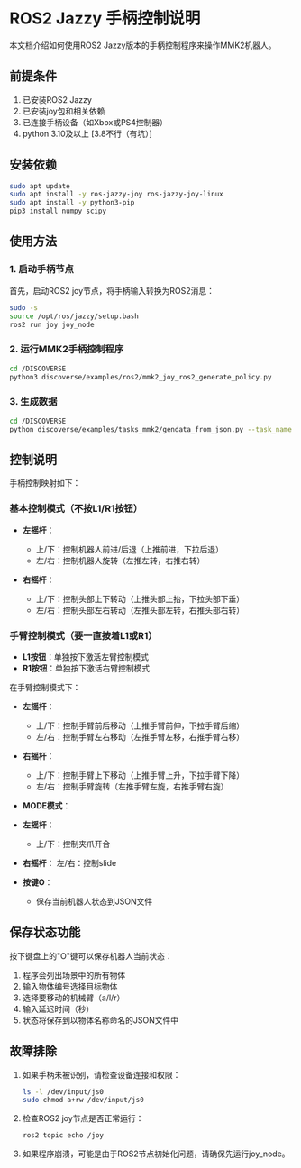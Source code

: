 # ROS2 Jazzy 手柄控制说明

本文档介绍如何使用ROS2 Jazzy版本的手柄控制程序来操作MMK2机器人。

## 前提条件

1. 已安装ROS2 Jazzy
2. 已安装joy包和相关依赖
3. 已连接手柄设备（如Xbox或PS4控制器）
4. python 3.10及以上 [3.8不行（有坑）]

## 安装依赖

```bash
sudo apt update
sudo apt install -y ros-jazzy-joy ros-jazzy-joy-linux
sudo apt install -y python3-pip
pip3 install numpy scipy
```

## 使用方法

### 1. 启动手柄节点

首先，启动ROS2 joy节点，将手柄输入转换为ROS2消息：

```bash
sudo -s
source /opt/ros/jazzy/setup.bash
ros2 run joy joy_node
```

### 2. 运行MMK2手柄控制程序

```bash
cd /DISCOVERSE
python3 discoverse/examples/ros2/mmk2_joy_ros2_generate_policy.py
```

### 3. 生成数据
```bash
cd /DISCOVERSE
python discoverse/examples/tasks_mmk2/gendata_from_json.py --task_name move_and_pick_cup --scheme_json discoverse/examples/ros2/scheme_s2r2025_env_pick_cup.json --vis --data_set_size 1
```

## 控制说明

手柄控制映射如下：

### 基本控制模式（不按L1/R1按钮）

- **左摇杆**：
  - 上/下：控制机器人前进/后退（上推前进，下拉后退）
  - 左/右：控制机器人旋转（左推左转，右推右转）

- **右摇杆**：
  - 上/下：控制头部上下转动（上推头部上抬，下拉头部下垂）
  - 左/右：控制头部左右转动（左推头部左转，右推头部右转）


### 手臂控制模式（要一直按着L1或R1）

- **L1按钮**：单独按下激活左臂控制模式
- **R1按钮**：单独按下激活右臂控制模式

在手臂控制模式下：
- **左摇杆**：
  - 上/下：控制手臂前后移动（上推手臂前伸，下拉手臂后缩）
  - 左/右：控制手臂左右移动（左推手臂左移，右推手臂右移）

- **右摇杆**：
  - 上/下：控制手臂上下移动（上推手臂上升，下拉手臂下降）
  - 左/右：控制手臂旋转（左推手臂左旋，右推手臂右旋）

- **MODE模式**：
- **左摇杆**：
  - 上/下：控制夹爪开合
- **右摇杆**：
    左/右：控制slide

- **按键O**：
  - 保存当前机器人状态到JSON文件

## 保存状态功能

按下键盘上的"O"键可以保存机器人当前状态：

1. 程序会列出场景中的所有物体
2. 输入物体编号选择目标物体
3. 选择要移动的机械臂（a/l/r）
4. 输入延迟时间（秒）
5. 状态将保存到以物体名称命名的JSON文件中

## 故障排除

1. 如果手柄未被识别，请检查设备连接和权限：
   ```bash
   ls -l /dev/input/js0
   sudo chmod a+rw /dev/input/js0
   ```

2. 检查ROS2 joy节点是否正常运行：
   ```bash
   ros2 topic echo /joy
   ```

3. 如果程序崩溃，可能是由于ROS2节点初始化问题，请确保先运行joy_node。
